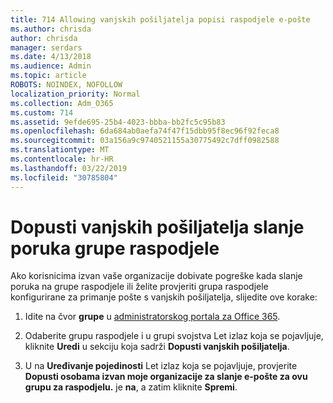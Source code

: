 ```yaml
---
title: 714 Allowing vanjskih pošiljatelja popisi raspodjele e-pošte
ms.author: chrisda
author: chrisda
manager: serdars
ms.date: 4/13/2018
ms.audience: Admin
ms.topic: article
ROBOTS: NOINDEX, NOFOLLOW
localization_priority: Normal
ms.collection: Adm_O365
ms.custom: 714
ms.assetid: 9efde695-25b4-4023-bbba-bb2fc5c95b83
ms.openlocfilehash: 6da684ab0aefa74f47f15dbb95f8ec96f92feca8
ms.sourcegitcommit: 03a156a9c9740521155a30775492c7dff0982588
ms.translationtype: MT
ms.contentlocale: hr-HR
ms.lasthandoff: 03/22/2019
ms.locfileid: "30785804"
---
```

# <a name="allow-external-senders-to-send-messages-to-distribution-groups"></a>Dopusti vanjskih pošiljatelja slanje poruka grupe raspodjele

Ako korisnicima izvan vaše organizacije dobivate pogreške kada slanje poruka na grupe raspodjele ili želite provjeriti grupa raspodjele konfigurirane za primanje pošte s vanjskih pošiljatelja, slijedite ove korake:
  
1. Idite na čvor **grupe** u [administratorskog portala za Office 365](https://portal.office.com/adminportal/home#/groups).
    
2. Odaberite grupu raspodjele i u grupi svojstva Let izlaz koja se pojavljuje, kliknite **Uredi** u sekciju koja sadrži **Dopusti vanjskih pošiljatelja**.
    
3. U na **Uređivanje pojedinosti** Let izlaz koja se pojavljuje, provjerite **Dopusti osobama izvan moje organizacije za slanje e-pošte za ovu grupu za raspodjelu.** je **na**, a zatim kliknite **Spremi**.
    

